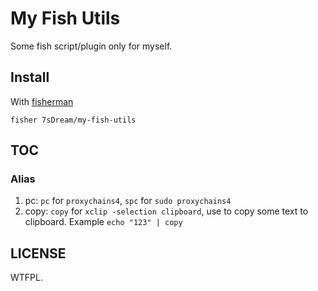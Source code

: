 # My Fish Utils

Some fish script/plugin only for myself.

## Install

With [fisherman](https://github.com/fisherman/fisherman)

`fisher 7sDream/my-fish-utils`

## TOC

### Alias

1. pc: `pc` for `proxychains4`, `spc` for `sudo proxychains4`
2. copy: `copy` for `xclip -selection clipboard`, use to copy some text to clipboard. Example `echo "123" | copy`

## LICENSE

WTFPL.
